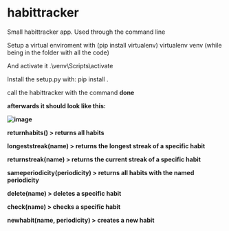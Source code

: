 # habittracker
Small habittracker app. Used through the command line

Setup a virtual enviroment with (pip install virtualenv) virtualenv venv (while being in the folder with all the code)

And activate it .\venv\Scripts\activate

Install the setup.py with: pip install .

call the habittracker with the command <b> done <b>

afterwards it should look like this:

![image](https://user-images.githubusercontent.com/93149648/144574513-0dd2c90e-bf05-4c5e-a513-351bed281ee5.png)


returnhabits() > returns all habits 

longeststreak(name) > returns the longest streak of a specific habit

returnstreak(name) > returns the current streak of a specific habit

sameperiodicity(periodicity) > returns all habits with the named periodicity

delete(name) > deletes a specific habit

check(name) > checks a specific habit

newhabit(name, periodicity) > creates a new habit



